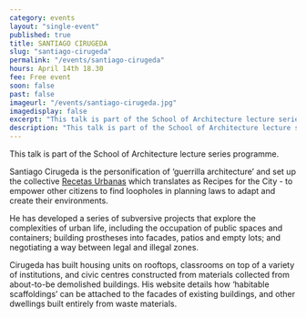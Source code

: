 ```yaml
---
category: events
layout: "single-event"
published: true
title: SANTIAGO CIRUGEDA
slug: "santiago-cirugeda"
permalink: "/events/santiago-cirugeda"
hours: April 14th 18.30
fee: Free event
soon: false
past: false
imageurl: "/events/santiago-cirugeda.jpg"
imagedisplay: false
excerpt: "This talk is part of the School of Architecture lecture series programme. Santiago Cirugeda is the personification of ‘guerrilla architecture'."
description: "This talk is part of the School of Architecture lecture series programme. Santiago Cirugeda is the personification of ‘guerrilla architecture'."
---
```


This talk is part of the School of Architecture lecture series programme.

Santiago Cirugeda is the personification of ‘guerrilla architecture’ and set up the collective [Recetas Urbanas](http://www.recetasurbanas.net) which translates as Recipes for the City - to empower other citizens to find loopholes in planning laws to adapt and create their environments.

He has developed a series of subversive projects that explore the complexities of urban life, including the occupation of public spaces and containers; building prostheses into facades, patios and empty lots; and negotiating a way between legal and illegal zones.

Cirugeda has built housing units on rooftops, classrooms on top of a variety of institutions, and civic centres constructed from materials collected from about-to-be demolished buildings. His website details how ‘habitable scaffoldings’ can be attached to the facades of existing buildings, and other dwellings built entirely from waste materials.
